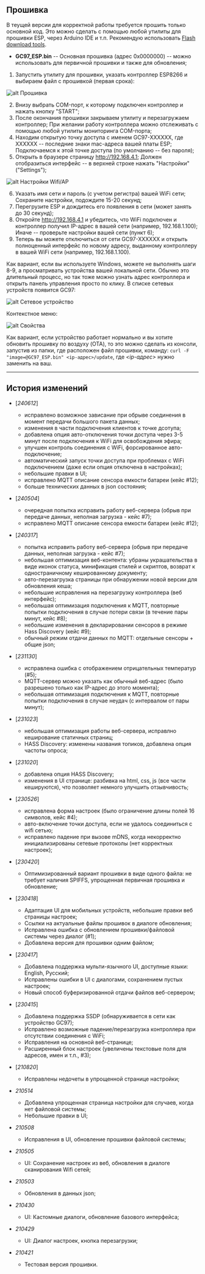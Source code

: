 ## Прошивка

В теущей версии для корректной работы требуется прошить только основной код. Это можно сделать с помощью любой утилиты для прошивки ESP, через Arduino IDE и т.п. Рекомендую использовать [Flash download tools](../utils/). 
- **GC97_ESP.bin** -- Основная прошивка (адрес 0x0000000) -- можно использовать для первичной прошивки и также для обновления;

1. Запустить утилиту для прошивки, указать контроллер ESP8266 и выбираем файл с прошивкой (первая срока):

![alt Прошивка](../../../manual/manual_flashing_single.png)

2. Внизу выбрать COM-порт, к которому подключен контроллер и нажать кнопку "START";
3. После окончания прошивки закрываем утилиту и перезагружаем контроллер; При желании работу контроллера можно отслеживать с помощью любой утилиты мониторинга COM-порта;
4. Находим открытую точку доступа с именем GC97-XXXXXX, где XXXXXX -- последние знаки mac-адреса вашей платы ESP; Подключаемся к этой точке доступа (по умолчанию -- без пароля);
5. Открыть в браузере страницу <http://192.168.4.1>; Должен отобразиться интерфейс -- в верхней строке нажать "Настройки" ("Settings");

![alt Настройки Wifi/AP](../../../manual/manual_options_wifi.png)

6. Указать имя сети и пароль (с учетом регистра) вашей WiFi сети; Сохраните настройки, подождите 15-20 секунд;
7. Перегрузите ESP и дождитесь его появления в сети (может занять до 30 секунд);
8. Откройте <http://192.168.4.1> и убедитесь, что WiFi подключен и контроллер получил IP-адрес в вашей сети (например, 192.168.1.100); Иначе -- проверьте настройки вашей сети (пункт 6);
9. Теперь вы можете отключиться от сети GC97-XXXXXX и открыть полноценный интерфейс по новому адресу, выданному контроллеру в вашей WiFi сети  (например, 192.168.1.100).

Как вариант, если вы используете Windows, можете не выполнять шаги 8-9, а просматривать устройства вашей локальной сети. Обычно это длительный процесс, но так тоже можно узнать адрес контроллера и открыть панель управления просто по клику.
В списке сетевых устройств появится GC97:

![alt Сетевое устройство](../../../manual/manual_gc97_network.png)

Контекстное меню:

![alt Свойства](../../../manual/manual_ssdp.png)

Как вариант, если устройство работает нормально и вы хотите обновить прошивку по воздуху (OTA), то это можно сделать из консоли, запустив из папки, где расположен файл прошивки, команду: `curl -F "image=@GC97_ESP.bin" <ip-адрес>/update`, где _<ip-адрес>_ нужно заменить на ваш.

---

## История изменений

- [*240612*]
  - исправлено возможное зависание при обрыве соединения в момент передачи большого пакета данных;
  - изменения в части подключения клиентов к точке дсотупа;
  - добавлена опция авто-отключения точки доступа через 3-5 минут после подключения к WiFi для освобождения эфира;
  - улучшен контроль соединения с WiFi, форсированное авто-подключение;
  - автоматический запуск точки доступа при проблемах с WiFi подключением (даже если опция отключена в настройках);
  - небольшие правки в UI;
  - исправлено MQTT описание сенсора емкости батареи (кейс #12);
  - больше технических данных в json состояния;

- [*240504*]
  - очередная попытка исправить работу веб-сервера (обрыв при передаче данных, неполная загрузка - кейс #7);
  - исправлено MQTT описание сенсора емкости батареи (кейс #12);

- [*240317*]
  - попытка исправить работу веб-сервера (обрыв при передаче данных, неполная загрузка - кейс #7);
  - небольшая оптимизация веб-контента: убраны украшательства в виде иконок статуса, минификация стилей и скриптов, возврат к одностраничному кешированному документу;
  - авто-перезагрузка страницы при обнаружении новой версии для обновления кеша;
  - небольшие исправления на перезагрузку контроллера (веб интерфейс);
  - небольшая оптимизация подключения к MQTT, повторные попытки подключения в случае потери связи (в течение пары минут, кейс #8);
  - небольшие изменения в декларировании сенсоров в режиме Hass Discovery (кейс #9);
  - обычный режим отдачи данных по MQTT: отдельные сенсоры + общие json;

- [*231130*]
  - исправлена ошибка с отображением отрицательных температур (#5);
  - MQTT-сервер можно указать как обычный веб-адрес (было разрешено только как IP-адрес до этого момента);
  - небольшая оптимизация подключения к MQTT, повторные попытки подключения в случае неудач (с интервалом от пары минут);

- [*231023*]
  - небольшая оптимизация работы веб-сервера, исправлно кеширование статичных страниц;
  - HASS Discovery: изменены названия топиков, добавлена опция частоты опроса;

- [*231020*]
  - добавлена опция HASS Discovery;
  - изменения в UI странице: разбивка на html, css, js (все части кешируются), что позволяет немного улучшить отзывчивость;

- [*230526*]
  - исправлена форма настроек (было ограничение длины полей 16 символов, кейс #4);
  - авто-включение точки доступа, если не удалось соединиться с wifi сетью;
  - исправлено падение при вызове mDNS, когда некорректно инициализированы сетевые протоколы (нет корректных настроек);


- [*230420*]
  - Оптимизированный вариант прошивки в виде одного файла: не требует наличия SPIFFS, упрощенная первичная прошивка и обновление;

- [*230418*]
  - Адаптация UI для мобильных устройств, небольшие правки веб страницы настроек;
  - Ссылки на актуальные файлы прошивок в диалоге обновления;
  - Исправлена ошибка с обновлением прошивки/файловой системы через диалог (#1);
  - Добавлена версия для прошивки одним файлом;

- [*230417*]
  - Добавлена поддержка мульти-язычного UI, доступные языки: English, Русский;
  - Исправлены ошибки в UI с диалогами, сохранением пустых настроек;
  - Новый способ буферизированной отдачи файлов веб-сервером;

- [*230415*]
  - Добавлена поддержка SSDP (обнаруживается в сети как устройство GC97);
  - Исправлено возможные падение/перезагрузка контроллера при отсутствии соединения с WiFi;
  - Исправления на основной веб-странице;
  - Расширенный блок настроек (увеличены текстовые поля для адресов, имен и т.п., #3);

- [*210820*]
  - Исправлены недочеты в упрощенной странице настройки;

- *210514*
  - Добавлена упрощенная страница настройки для случаев, когда нет файловой системы;
  - Небольшие правки в UI;

- *210508*
  - Исправления в UI, обновление прошивки файловой системы;

- *210505*
  - UI: Сохранение настроек из веб, обновления в диалоге сканирования Wifi сетей;

- *210503*
  - Обновления в данных json;

- *210430*
  - UI: Кастомные диалоги, обновление базового интерфейса;

- *210429*
  - UI: Диалог настроек, кнопка перезагрузки;

- *210421*
  - Тестовая версия прошивки.
